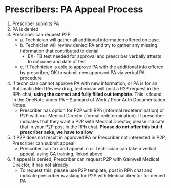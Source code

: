 # Prescribers: PA Appeal Process

1. Prescriber submits PA 
2. PA is denied 
3. Prescriber can request P2P 
   - a. Technician will gather all additional information offered on case.  
   - b. Technician will review denied PA and try to gather any missing information that contributed to denial 
     - EX- TB test needed for approval and prescriber verbally attests to outcome and date of test 
   - c. If Technician is able to approve PA with the additional info offered by prescriber, OK to submit new approved PA via verbal PA procedure  
4. If technician cannot approve PA with new information, or PA is for an Automatic Med Review drug, technician will post a P2P request in the RPh chat, **using the correct and fully filled out template**. This is found in the OneNote under PA – Standard of Work / Prior Auth Documentation Notes.  
   - Prescriber has option for P2P with RPh (informal redetermination) or P2P with our Medical Director (formal redetermination). If prescriber indicates that they want a P2P with Medical Director, please indicate that in your P2P post in the RPh chat. **Please do not offer this but if prescriber asks, we have to allow** 
5. If P2P does not result in approved PA or Prescriber not interested in P2P, Prescriber can submit appeal 
    - Prescriber can fax and appeal in or Technician can take a verbal appeal, using GA training, linked above 
6. If appeal is denied, Prescriber can request P2P with Gainwell Medical Director, if has not already 
   - To request this, please use P2P template, post in RPh chat and indicate prescriber is asking for P2P with Medical director for denied PA 
